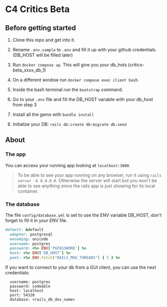 # C4 Critics Beta

## Before getting started

1. Clone this repo and get into it.

2. Rename `.env.sample` to `.env` and fill it up with your github credentials. (DB_HOST will be filled later)

3. Run `docker compose up`. This will give you your db_hots (critics-beta_xxxx_db_1)

4. On a different window run `docker compose exec client bash`.

5. Inside the bash terminal run the `bootstrap` command.

6. Go to your `.env` file and fill the DB_HOST variable with your db_host from step 3

7. Install all the gems with `bundle install`

8. Initialize your DB: `rails db:create db:migrate db:seed`

## About

### The app

You can access your running app looking at `localhost:3000`.

> To be able to see your app running on any browser, run it using `rails server -b 0.0.0.0`.
> Otherwise the server will start but you won't be able to see anything since the rails app is just showing for its local container.

### The database

The file `config/database.yml` is set to use the ENV variable DB_HOST, don't forget to fill it in your ENV file.

```ruby
default: &default
  adapter: postgresql
  encoding: unicode
  username: postgres
  password: <%= ENV['PGPASSWORD'] %>
  host: <%= ENV['DB_HOST'] %>
  pool: <%= ENV.fetch("RAILS_MAX_THREADS") { 5 } %>
```

If you want to connect to your db from a GUI client, you can use the next credentials:

```
  username: postgres
  password: codeable
  host: localhost
  port: 54320
  database: <rails_db_dev_name>
```
